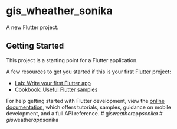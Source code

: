 # gis_wheather_sonika

A new Flutter project.

## Getting Started

This project is a starting point for a Flutter application.

A few resources to get you started if this is your first Flutter project:

- [Lab: Write your first Flutter app](https://docs.flutter.dev/get-started/codelab)
- [Cookbook: Useful Flutter samples](https://docs.flutter.dev/cookbook)

For help getting started with Flutter development, view the
[online documentation](https://docs.flutter.dev/), which offers tutorials,
samples, guidance on mobile development, and a full API reference.
#   g i s _ w e a t h e r _ a p p _ s o n i k a  
 #   g i s _ w e a t h e r _ a p p _ s o n i k a  
 